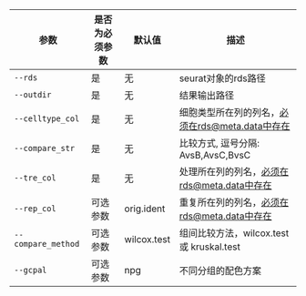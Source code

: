 | 参数               | 是否为必须参数 | 默认值      | 描述                                            |
| ------------------ | -------------- | ----------- | ----------------------------------------------- |
| `--rds`            | 是             | 无          | seurat对象的rds路径                             |
| `--outdir`         | 是             | 无          | 结果输出路径                                    |
| `--celltype_col`   | 是             | 无          | 细胞类型所在列的列名，必须在rds@meta.data中存在 |
| `--compare_str`    | 是             | 无          | 比较方式, 逗号分隔: AvsB,AvsC,BvsC              |
| `--tre_col`        | 是             | 无          | 处理所在列的列名，必须在rds@meta.data中存在     |
| `--rep_col`        | 可选参数       | orig.ident  | 重复所在列的列名，必须在rds@meta.data中存在     |
| `--compare_method` | 可选参数       | wilcox.test | 组间比较方法，wilcox.test 或 kruskal.test       |
| `--gcpal`          | 可选参数       | npg         | 不同分组的配色方案                              |
